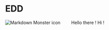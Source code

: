 # EDD
Hello there !
<img src="https://cdn.pixabay.com/photo/2015/04/23/22/00/tree-736885__340.jpg"
     alt="Markdown Monster icon"
     style="float: left; margin-right: 35px;" />
Hi !
